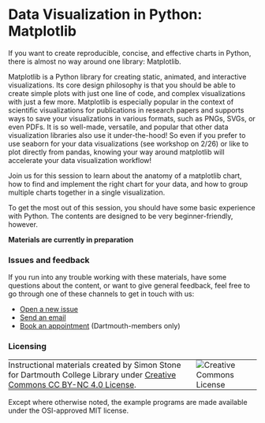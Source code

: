 # Data Visualization in Python: Matplotlib

If you want to create reproducible, concise, and effective charts in Python, there is almost no way around one library: Matplotlib.

Matplotlib is a Python library for creating static, animated, and interactive visualizations. Its core design philosophy is that you should be able to create simple plots with just one line of code, and complex visualizations with just a few more. Matplotlib is especially popular in the context of scientific visualizations for publications in research papers and supports ways to save your visualizations in various formats, such as PNGs, SVGs, or even PDFs. It is so well-made, versatile, and popular that other data visualization libraries also use it under-the-hood! So even if you prefer to use seaborn for your data visualizations (see workshop on 2/26) or like to plot directly from pandas, knowing your way around matplotlib will accelerate your data visualization workflow!


Join us for this session to learn about the anatomy of a matplotlib chart, how to find and implement the right chart for your data, and how to group multiple charts together in a single visualization.

To get the most out of this session, you should have some basic experience with Python. The contents are designed to be very beginner-friendly, however.


**Materials are currently in preparation**


### Issues and feedback

If you run into any trouble working with these materials, have some questions about the content, or want to give general feedback, feel free to go through one of these channels to get in touch with us:

- [Open a new issue](https://git.dartmouth.edu/lib-digital-strategies/RDS/workshops/computational-tools/data-viz-matplotlib/-/issues)
- [Send an email](mailto:researchdatahelp@groups.dartmouth.edu)
- [Book an appointment](https://libcal.dartmouth.edu/appointments?lid=3991&g=12688) (Dartmouth-members only)

### Licensing

<table>
<tbody>
  <tr>
    <td style="padding:0px;border-width:0px;vertical-align:center">
    Instructional materials created by Simon Stone for Dartmouth College Library under <a href="https://creativecommons.org/licenses/by/4.0/">Creative Commons CC BY-NC 4.0 License</a>.
    </td>
    <td style="padding:0 0 0 1em;border-width:0px;vertical-align:center"><img alt="Creative Commons License" src="https://i.creativecommons.org/l/by/4.0/88x31.png"/></td>
  </tr>
</tbody>
</table>

Except where otherwise noted, the example programs are made available under the OSI-approved MIT license.